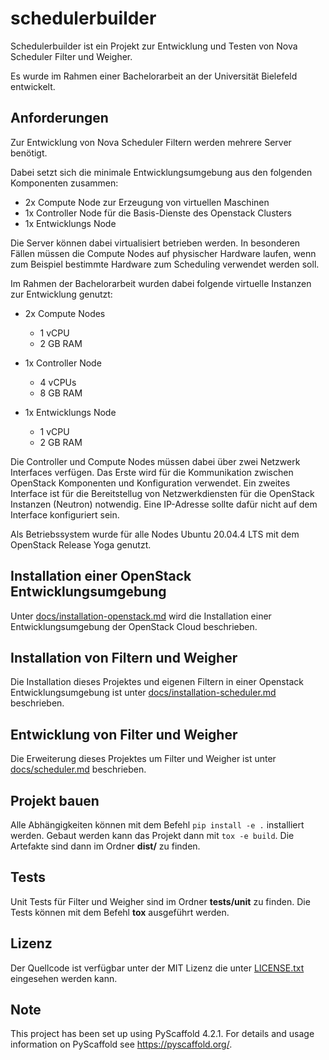 # schedulerbuilder

Schedulerbuilder ist ein Projekt zur Entwicklung und Testen von Nova Scheduler Filter und Weigher.

Es wurde im Rahmen einer Bachelorarbeit an der Universität Bielefeld entwickelt.

## Anforderungen

Zur Entwicklung von Nova Scheduler Filtern werden mehrere Server benötigt.

Dabei setzt sich die minimale Entwicklungsumgebung aus den folgenden Komponenten zusammen:

- 2x Compute Node zur Erzeugung von virtuellen Maschinen
- 1x Controller Node für die Basis-Dienste des Openstack Clusters
- 1x Entwicklungs Node

Die Server können dabei virtualisiert betrieben werden. In besonderen Fällen müssen die Compute Nodes auf physischer Hardware laufen, wenn zum Beispiel bestimmte Hardware zum Scheduling verwendet werden soll.

Im Rahmen der Bachelorarbeit wurden dabei folgende virtuelle Instanzen zur Entwicklung genutzt:

- 2x Compute Nodes
  - 1 vCPU
  - 2 GB RAM

- 1x Controller Node
  - 4 vCPUs
  - 8 GB RAM

- 1x Entwicklungs Node
  - 1 vCPU
  - 2 GB RAM

Die Controller und Compute Nodes müssen dabei über zwei Netzwerk Interfaces verfügen. Das Erste wird für die Kommunikation zwischen OpenStack Komponenten und Konfiguration verwendet.
Ein zweites Interface ist für die Bereitstellug von Netzwerkdiensten für die OpenStack Instanzen (Neutron) notwendig. Eine IP-Adresse sollte dafür nicht auf dem Interface konfiguriert sein.

Als Betriebssystem wurde für alle Nodes Ubuntu 20.04.4 LTS mit dem OpenStack Release Yoga genutzt.

## Installation einer OpenStack Entwicklungsumgebung

Unter [docs/installation-openstack.md](docs/installation-openstack.md) wird die Installation einer Entwicklungsumgebung der OpenStack Cloud beschrieben.

## Installation von Filtern und Weigher

Die Installation dieses Projektes und eigenen Filtern in einer Openstack Entwicklungsumgebung ist unter [docs/installation-scheduler.md](docs/installation-scheduler.md) beschrieben.

## Entwicklung von Filter und Weigher

Die Erweiterung dieses Projektes um Filter und Weigher ist unter [docs/scheduler.md](docs/scheduler.md) beschrieben.

## Projekt bauen

Alle Abhängigkeiten können mit dem Befehl `pip install -e .` installiert werden.
Gebaut werden kann das Projekt dann mit `tox -e build`. Die Artefakte sind dann im Ordner **dist/** zu finden.

## Tests

Unit Tests für Filter und Weigher sind im Ordner **tests/unit** zu finden. Die Tests können mit dem Befehl **tox** ausgeführt werden.

## Lizenz

Der Quellcode ist verfügbar unter der MIT Lizenz die unter [LICENSE.txt](LICENSE.txt) eingesehen werden kann.

## Note

This project has been set up using PyScaffold 4.2.1. For details and usage
information on PyScaffold see <https://pyscaffold.org/>.
